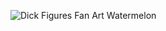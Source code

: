![Dick Figures Fan Art  Watermelon](https://github.com/user-attachments/assets/0b685256-45d2-4ba4-8ba0-76b4e9ca53d4)

